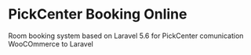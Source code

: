 # PickCenter Booking Online

Room booking system based on Laravel 5.6 for PickCenter comunication WooCOmmerce to Laravel
